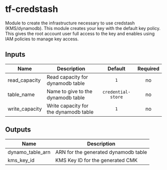 # tf-credstash

Module to create the infrastructure necessary to use credstash (KMS/dynamodb).  This module creates your key with the default key policy.  This gives the root account user full access to the key and enables using IAM policies to manage key access.


## Inputs

| Name | Description | Default | Required |
|------|-------------|:-----:|:-----:|
| read_capacity | Read capacity for dynamodb table | `1` | no |
| table_name | Name to give to the dynamodb table | `credential-store` | no |
| write_capacity | Write capacity for the dynamodb table | `1` | no |

## Outputs

| Name | Description |
|------|-------------|
| dynamo_table_arn | ARN for the generated dynamodb table |
| kms_key_id | KMS Key ID for the generated CMK |
